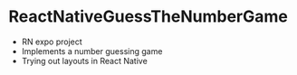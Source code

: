 # ReactNativeGuessTheNumberGame

* RN expo project
* Implements a number guessing game
* Trying out layouts in React Native

